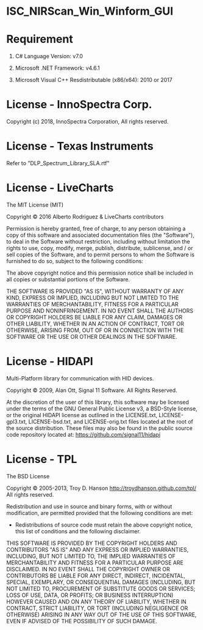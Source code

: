 # ISC_NIRScan_Win_Winform_GUI

# Requirement

1. C# Language Version: v7.0

2. Microsoft .NET Framework: v4.6.1

3. Microsoft Visual C++ Resdistributable (x86/x64): 2010 or 2017

# License - InnoSpectra Corp.

Copyright (c) 2018, InnoSpectra Corporation, All rights reserved.

# License - Texas Instruments

Refer to "DLP_Spectrum_Library_SLA.rtf"

# License - LiveCharts

The MIT License (MIT)

Copyright © 2016 Alberto Rodriguez & LiveCharts contributors

Permission is hereby granted, free of charge, to any person obtaining a copy of this software and associated documentation files (the "Software"), to deal in the Software without restriction, including without limitation the rights to use, copy, modify, merge, publish, distribute, sublicense, and / or sell copies of the Software, and to permit persons to whom the Software is furnished to do so, subject to the following conditions:

The above copyright notice and this permission notice shall be included in all copies or substantial portions of the Software.

THE SOFTWARE IS PROVIDED "AS IS", WITHOUT WARRANTY OF ANY KIND, EXPRESS OR IMPLIED, INCLUDING BUT NOT LIMITED TO THE WARRANTIES OF MERCHANTABILITY, FITNESS FOR A PARTICULAR PURPOSE AND NONINFRINGEMENT. IN NO EVENT SHALL THE AUTHORS OR COPYRIGHT HOLDERS BE LIABLE FOR ANY CLAIM, DAMAGES OR OTHER LIABILITY, WHETHER IN AN ACTION OF CONTRACT, TORT OR OTHERWISE, ARISING FROM, OUT OF OR IN CONNECTION WITH THE SOFTWARE OR THE USE OR OTHER DEALINGS IN THE SOFTWARE.

# License - HIDAPI

Multi-Platform library for communication with HID devices.

Copyright © 2009, Alan Ott, Signal 11 Software. All Rights Reserved.

At the discretion of the user of this library, this software may be licensed under the terms of the GNU General Public License v3, a BSD-Style license, or the original HIDAPI license as outlined in the LICENSE.txt, LICENSE-gpl3.txt, LICENSE-bsd.txt, and LICENSE-orig.txt files located at the root of the source distribution. These files may also be found in the public source code repository located at: https://github.com/signal11/hidapi

# License - TPL

The BSD License

Copyright © 2005-2013, Troy D. Hanson http://troydhanson.github.com/tpl/ All rights reserved.

Redistribution and use in source and binary forms, with or without modification, are permitted provided that the following conditions are met:

* Redistributions of source code must retain the above copyright notice, this list of conditions and the following disclaimer.

THIS SOFTWARE IS PROVIDED BY THE COPYRIGHT HOLDERS AND CONTRIBUTORS "AS IS" AND ANY EXPRESS OR IMPLIED WARRANTIES, INCLUDING, BUT NOT LIMITED TO, THE IMPLIED WARRANTIES OF MERCHANTABILITY AND FITNESS FOR A PARTICULAR PURPOSE ARE DISCLAIMED. IN NO EVENT SHALL THE COPYRIGHT OWNER OR CONTRIBUTORS BE LIABLE FOR ANY DIRECT, INDIRECT, INCIDENTAL, SPECIAL, EXEMPLARY, OR CONSEQUENTIAL DAMAGES (INCLUDING, BUT NOT LIMITED TO, PROCUREMENT OF SUBSTITUTE GOODS OR SERVICES; LOSS OF USE, DATA, OR PROFITS; OR BUSINESS INTERRUPTION) HOWEVER CAUSED AND ON ANY THEORY OF LIABILITY, WHETHER IN CONTRACT, STRICT LIABILITY, OR TORT (INCLUDING NEGLIGENCE OR OTHERWISE) ARISING IN ANY WAY OUT OF THE USE OF THIS SOFTWARE, EVEN IF ADVISED OF THE POSSIBILITY OF SUCH DAMAGE.
